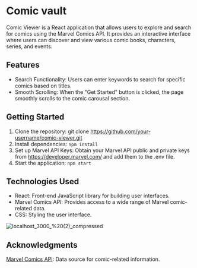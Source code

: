 # Comic vault

Comic Viewer is a React application that allows users to explore and search for comics using the Marvel Comics API. It provides an interactive interface where users can discover and view various comic books, characters, series, and events.

## Features

- Search Functionality: Users can enter keywords to search for specific comics based on titles.
- Smooth Scrolling: When the "Get Started" button is clicked, the page smoothly scrolls to the comic carousal section.

## Getting Started

1. Clone the repository: git clone https://github.com/your-username/comic-viewer.git
2. Install dependencies: `npm install`
3. Set up Marvel API Keys: Obtain your Marvel API public and private keys from https://developer.marvel.com/ and add them to the .env file.
3. Start the application: `npm start`

## Technologies Used

- React: Front-end JavaScript library for building user interfaces.
- Marvel Comics API: Provides access to a wide range of Marvel comic-related data.
- CSS: Styling the user interface.

![localhost_3000_%20(2)_compressed](https://github.com/Thareendra2000/comic-vault/assets/97722096/a53d4d9c-3e54-46e7-9f9a-676ce7ba4fca)

## Acknowledgments
[Marvel Comics API](https://developer.marvel.com/): Data source for comic-related information.
